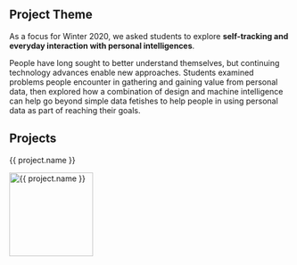<!--
<div class="alert alert-danger">
This page is still being migrated and developed. All content remains subject to change.
</div>
-->

<!--
<html>
<div class="row">

<div class="col-md-4 order-md-8">
<div class="card">

<div class="card-header" markdown="block">

## Poster Session

</div>

<div class="card-body" markdown="block">

Please join us for a poster session celebrating the outstanding design work of CSE 440 students:

Thursday, March 12, 2019

11:30am to 12:30pm, [CSE Atrium](http://www.washington.edu/maps/#!/cse)

<img src="assets/images/poster_session.jpg" class="posterSessionImage" alt="Photo of Poster Session"/>
</div>  

</div>
</div>

<div class="col-md-8">
-->

## Project Theme

As a focus for Winter 2020, we asked students to explore __self-tracking and everyday interaction with personal intelligences__.

People have long sought to better understand themselves, but continuing technology advances enable new approaches.
Students examined problems people encounter in gathering and gaining value from personal data,
then explored how a combination of design and machine intelligence can 
help go beyond simple data fetishes to help people in using personal data as part of reaching their goals.

## Projects

<html>
  <div class="row">
    <div class="col-lg-3 col-md-4 col-sm-6 col-xs-12" *ngFor="let project of projects.projects">
      <a class="d-inline-block" routerLink="/projects/{{ project.path }}">
        <p>
          {{ project.name }}
        </p>
        <div class="projectThumbBox">
          <p>
            <img src="assets/projects/{{ project.path }}/project_thumb.png" width="150" class="projectThumbImage" alt="{{ project.name }}"/>
          </p>
        </div>
      </a>
    </div>
  </div>
</html>

<!--
</div>

</div>
</html>
-->
